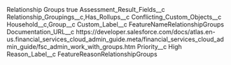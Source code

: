 <?xml version="1.0" encoding="UTF-8"?>
<CustomMetadata xmlns="http://soap.sforce.com/2006/04/metadata" xmlns:xsi="http://www.w3.org/2001/XMLSchema-instance" xmlns:xsd="http://www.w3.org/2001/XMLSchema">
    <label>Relationship Groups</label>
    <protected>true</protected>
    <values>
        <field>Assessment_Result_Fields__c</field>
        <value xsi:type="xsd:string">Relationship_Groupings__c,Has_Rollups__c</value>
    </values>
    <values>
        <field>Conflicting_Custom_Objects__c</field>
        <value xsi:type="xsd:string">Household__c,Group__c</value>
    </values>
    <values>
        <field>Custom_Label__c</field>
        <value xsi:type="xsd:string">FeatureNameRelationshipGroups</value>
    </values>
    <values>
        <field>Documentation_URL__c</field>
        <value xsi:type="xsd:string">https://developer.salesforce.com/docs/atlas.en-us.financial_services_cloud_admin_guide.meta/financial_services_cloud_admin_guide/fsc_admin_work_with_groups.htm</value>
    </values>
    <values>
        <field>Priority__c</field>
        <value xsi:type="xsd:string">High</value>
    </values>
    <values>
        <field>Reason_Label__c</field>
        <value xsi:type="xsd:string">FeatureReasonRelationshipGroups</value>
    </values>
</CustomMetadata>
